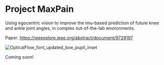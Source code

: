 # Project MaxPain
Using egocentric vision to improve the imu-based prediction of future knee and ankle joint angles, in complex out-of-the-lab environments.

Paper: https://ieeexplore.ieee.org/abstract/document/9729197

![OpticalFlow_font_updated_boe_pupil_inset](https://user-images.githubusercontent.com/42185229/177664096-b4d580c7-8371-4331-8f2c-ef22d7986cf1.png)

Coming soon!
